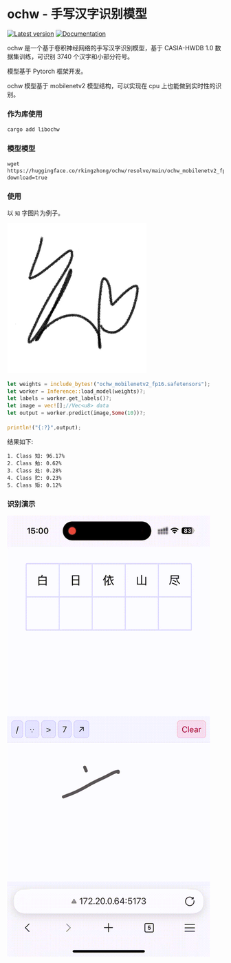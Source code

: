 # ochw -  手写汉字识别模型

[![Latest version](https://img.shields.io/crates/v/libochw.svg)](https://crates.io/crates/libochw) [![Documentation](https://docs.rs/libochw/badge.svg)](https://docs.rs/libochw)



ochw 是一个基于卷积神经网络的手写汉字识别模型，基于 CASIA-HWDB 1.0 数据集训练，可识别 3740 个汉字和小部分符号。

模型基于 Pytorch 框架开发。

ochw 模型基于 mobilenetv2 模型结构，可以实现在 cpu 上也能做到实时性的识别。


### 作为库使用

```bash
cargo add libochw
```
### 模型模型
```
wget https://huggingface.co/rkingzhong/ochw/resolve/main/ochw_mobilenetv2_fp16.safetensors?download=true
```
### 使用

以 `知` 字图片为例子。

![知](./libochw/test_data/zhi.png)

```rust
let weights = include_bytes!("ochw_mobilenetv2_fp16.safetensors");
let worker = Inference::load_model(weights)?;
let labels = worker.get_labels()?;
let image = vec![];//Vec<u8> data
let output = worker.predict(image,Some(10))?;

println!("{:?}",output);
```

结果如下:
```
1. Class 知: 96.17%
2. Class 勉: 0.62%
3. Class 处: 0.28%
4. Class 贮: 0.23%
5. Class 矩: 0.12%
```


### 识别演示

![演示](testdata/demo.gif)